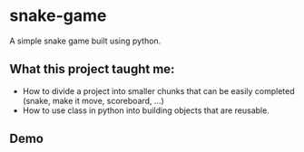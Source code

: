 # snake-game
A simple snake game built using python. 
## What this project taught me:
- How to divide a project into smaller chunks that can be easily completed (snake, make it move, scoreboard, ...)
- How to use class in python into building objects that are reusable.
## Demo
